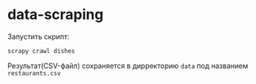 # data-scraping

Запустить скрипт: 
```shell
scrapy crawl dishes
```
Результат(CSV-файл) сохраняется в дирректорию `data` под названием `restaurants.csv`  